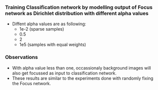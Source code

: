 ### Training Classification network by modelling output of Focus network as Dirichlet distribution with different alpha values
- Diffent alpha values are as following:
   - 1e-2  (sparse samples)
   - 0.5
   - 2
   - 1e5 (samples with equal weights)
  
 ### Observations 
 - With alpha value less than one, occassionaly background images will also get focussed as input to classification network.
 - These results are similar to the experiments done with randomly fixing the Focus network.
